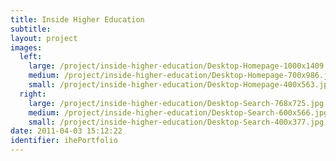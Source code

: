 ```yaml
---
title: Inside Higher Education
subtitle:
layout: project
images:
  left:
    large: /project/inside-higher-education/Desktop-Homepage-1000x1409.jpg
    medium: /project/inside-higher-education/Desktop-Homepage-700x986.jpg
    small: /project/inside-higher-education/Desktop-Homepage-400x563.jpg
  right:
    large: /project/inside-higher-education/Desktop-Search-768x725.jpg
    medium: /project/inside-higher-education/Desktop-Search-600x566.jpg
    small: /project/inside-higher-education/Desktop-Search-400x377.jpg
date: 2011-04-03 15:12:22
identifier: ihePortfolio
---
```


